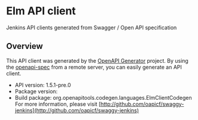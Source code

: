 # Elm API client

Jenkins API clients generated from Swagger / Open API specification

## Overview
This API client was generated by the [OpenAPI Generator](https://openapi-generator.tech) project. By using the [openapi-spec](https://github.com/OAI/OpenAPI-Specification) from a remote server, you can easily generate an API client.

- API version: 1.5.1-pre.0
- Package version:
- Build package: org.openapitools.codegen.languages.ElmClientCodegen
For more information, please visit [http://github.com/oapicf/swaggy-jenkins](http://github.com/oapicf/swaggy-jenkins)
